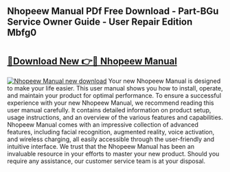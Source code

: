 ## Nhopeew Manual PDf Free Download - Part-BGu Service Owner Guide - User Repair Edition Mbfg0

# <h2><a href="http://cf20078.oget.top/?id=Nhopeew+Manual">🔗Download New 👉🔴 Nhopeew Manual</a></h2>

[![Nhopeew Manual new download](https://i.imgur.com/5g1atiW.png)](http://cf20078.oget.top/?id=Nhopeew+Manual)
Your new Nhopeew Manual is designed to make your life easier. This user manual shows you how to install, operate, and maintain your product for optimal performance. To ensure a successful experience with your new Nhopeew Manual, we recommend reading this user manual carefully. It contains detailed information on product setup, usage instructions, and an overview of the various features and capabilities. Nhopeew Manual comes with an impressive collection of advanced features, including facial recognition, augmented reality, voice activation, and wireless charging, all easily accessible through the user-friendly and intuitive interface. We trust that the Nhopeew Manual has been an invaluable resource in your efforts to master your new product. Should you require any assistance, our customer service team is at your disposal.
